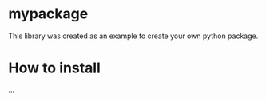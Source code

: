 # mypackage

This library was created as an example to create your own python package.

# How to install
...